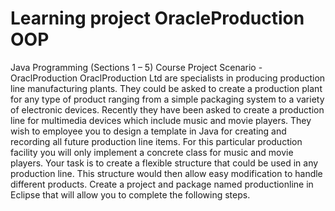 # Learning project OracleProduction OOP

Java Programming
(Sections 1 – 5) Course Project
Scenario - OraclProduction
OraclProduction Ltd are specialists in producing production line manufacturing plants.
They could be asked to create a production plant for any type of product ranging from a simple packaging system to a
variety of electronic devices.
Recently they have been asked to create a production line for multimedia devices which include music and movie players.
They wish to employee you to design a template in Java for creating and recording all future production line items. For
this particular production facility you will only implement a concrete class for music and movie players.
Your task is to create a flexible structure that could be used in any production line. This structure would then allow easy
modification to handle different products.
Create a project and package named productionline in Eclipse that will allow you to complete the following steps.
